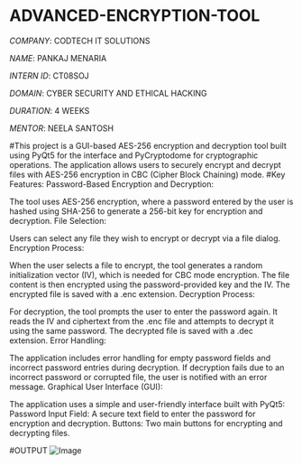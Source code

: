 # ADVANCED-ENCRYPTION-TOOL
*COMPANY*: CODTECH IT SOLUTIONS

*NAME*: PANKAJ MENARIA

*INTERN ID*: CT08SOJ

*DOMAIN*: CYBER SECURITY AND ETHICAL HACKING

*DURATION*: 4 WEEKS

*MENTOR*: NEELA SANTOSH

#This project is a GUI-based AES-256 encryption and decryption tool built using PyQt5 for the interface and PyCryptodome for cryptographic operations. The application allows users to securely encrypt and decrypt files with AES-256 encryption in CBC (Cipher Block Chaining) mode.
#Key Features:
Password-Based Encryption and Decryption:

The tool uses AES-256 encryption, where a password entered by the user is hashed using SHA-256 to generate a 256-bit key for encryption and decryption.
File Selection:

Users can select any file they wish to encrypt or decrypt via a file dialog.
Encryption Process:

When the user selects a file to encrypt, the tool generates a random initialization vector (IV), which is needed for CBC mode encryption.
The file content is then encrypted using the password-provided key and the IV.
The encrypted file is saved with a .enc extension.
Decryption Process:

For decryption, the tool prompts the user to enter the password again. It reads the IV and ciphertext from the .enc file and attempts to decrypt it using the same password.
The decrypted file is saved with a .dec extension.
Error Handling:

The application includes error handling for empty password fields and incorrect password entries during decryption. If decryption fails due to an incorrect password or corrupted file, the user is notified with an error message.
Graphical User Interface (GUI):

The application uses a simple and user-friendly interface built with PyQt5:
Password Input Field: A secure text field to enter the password for encryption and decryption.
Buttons: Two main buttons for encrypting and decrypting files.

#OUTPUT
![Image](https://github.com/user-attachments/assets/78d864bb-c4bf-43b9-8cea-2b8133b51aa3)

